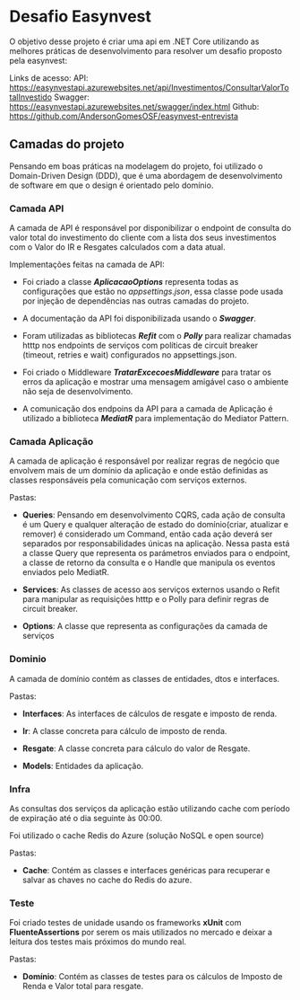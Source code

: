 # Desafio Easynvest 

  

O objetivo desse projeto é criar uma api em .NET Core utilizando as melhores práticas de desenvolvimento para resolver um desafio proposto pela easynvest: 

  
Links de acesso:
API: https://easynvestapi.azurewebsites.net/api/Investimentos/ConsultarValorTotalInvestido
Swagger: https://easynvestapi.azurewebsites.net/swagger/index.html 
Github: https://github.com/AndersonGomesOSF/easynvest-entrevista
  

##  Camadas do projeto 

  

Pensando em boas práticas na modelagem do projeto, foi utilizado o Domain-Driven Design (DDD), que é uma abordagem de desenvolvimento de software em que o design é orientado pelo domínio. 

  

### Camada API 

  

A camada de API é responsável por disponibilizar o endpoint de consulta do valor total do investimento do cliente com a lista dos seus investimentos com o Valor do IR e Resgates calculados com a data atual.

Implementações feitas na camada de API: 

  

- Foi criado a classe ***AplicacaoOptions*** representa todas as configurações que estão no *appsettings.json*, essa classe pode usada por injeção de dependências nas outras camadas do projeto. 

  

- A documentação da API foi disponibilizada usando o ***Swagger***. 

  

- Foram utilizadas as bibliotecas ***Refit*** com o ***Polly*** para realizar chamadas htttp nos endpoints de serviços com políticas de circuit breaker (timeout, retries e wait) configurados no appsettings.json.

  

- Foi criado o Middleware ***TratarExcecoesMiddleware*** para tratar os erros da aplicação e mostrar uma mensagem amigável caso o ambiente não seja de desenvolvimento. 

   

- A comunicação dos endpoins da API para a camada de Aplicação é utilizado a biblioteca ***MediatR*** para implementação do Mediator Pattern. 

   

### Camada Aplicação 

A camada de aplicação é responsável por realizar regras de negócio que envolvem mais de um domínio da aplicação e onde estão definidas as classes responsáveis pela comunicação com serviços externos. 

Pastas: 

- **Queries**: Pensando em desenvolvimento CQRS, cada ação de consulta é um Query e qualquer alteração de estado do domínio(criar, atualizar e remover) é considerado um Command, então cada ação deverá ser separados por responsabilidades únicas na aplicação. Nessa pasta está a classe Query que representa os parámetros enviados para o endpoint, a classe de retorno da consulta e o Handle que manipula os eventos enviados pelo MediatR.

- **Services**: As classes de acesso aos serviços externos usando o Refit para manipular as requisições htttp e o Polly para definir regras de circuit breaker.

- **Options**: A classe que representa as configurações da camada de serviços 

  

### Dominio 

A camada de domínio contém as classes de entidades, dtos e interfaces. 

Pastas: 
  

- **Interfaces**: As interfaces de cálculos de resgate e imposto de renda. 

- **Ir**: A classe concreta para cálculo de imposto de renda. 

- **Resgate**: A classe concreta para cálculo do valor de Resgate. 

- **Models**: Entidades da aplicação.

  

### Infra 

As consultas dos serviços da aplicação estão utilizando cache com período de expiração até o dia seguinte às 00:00. 

Foi utilizado o cache Redis do Azure (solução NoSQL e open source) 

Pastas: 

  

- **Cache**:  Contém as classes e interfaces genéricas para recuperar e salvar as chaves no cache do Redis do azure. 

  

### Teste 

  

Foi criado testes de unidade usando os frameworks **xUnit** com **FluenteAssertions** por serem os mais utilizados no mercado e deixar a leitura dos testes mais próximos do mundo real.  

Pastas: 

  

- **Domínio**:  Contém as classes de testes para os cálculos de Imposto de Renda e Valor total para resgate. 

 